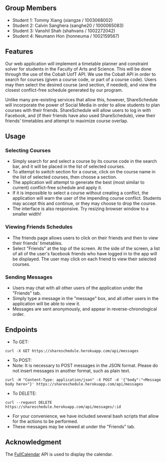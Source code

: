 ## Group Members

* Student 1: Tommy Xiang (xiangze / 1003068002)
* Student 2: Calvin Sanghera (sanghe20 / 1000065083)
* Student 3: Vanshil Shah (shahvans / 1002272042)
* Student 4: Neumann Hon (honneuma / 1002159567)

## Features

Our web application will implement a timetable planner and constraint solver for students in the Faculty of Arts and Science. This will be done through the use of the Cobalt UofT API. We use the Cobalt API in order to search for courses (given a course code, or part of a course code). Users may then select the desired course (and section, if needed), and view the closest conflict-free schedule generated by our program.

Unlike many pre-existing services that allow this, however, ShareSchedule will incorporate the power of Social Media in order to allow students to plan courses with their friends. ShareSchedule will allow users to log in with Facebook, and (if their friends have also used ShareSchedule), view their friends' timetables and attempt to maximize course overlap.


## Usage ##
### Selecting Courses ###
* Simply search for and select a course by its course code in the search bar, and it will be placed in the list of selected courses.
* To attempt to switch section for a course, click on the course name in the list of selected courses, then choose a section.
* The application will attempt to generate the best (most similar to current) conflict-free schedule and apply it.
* If it is impossible to select a course without creating a conflict, the application will warn the user of the impending course conflict. Students may accept this and continue, or they may choose to drop the course.
* The interface is also responsive. Try resizing browser window to a smaller width!


### Viewing Friends Schedules ###
* The friends page allows users to click on their friends and then to view their friends' timetables. 
* Select "Friends" at the top of the screen. At the side of the screen, a list of all of the user's facebook friends who have logged in to the app will be displayed. The user may click on each friend to view their selected courses.

### Sending Messages ###
* Users may chat with all other users of the application under the "Friends" tab.
* Simply type a message in the "message" box, and all other users in the application will be able to view it.
* Messages are sent anonymously, and appear in reverse-chronological order.


## Endpoints ##
* To GET: 
```
curl -X GET https://shareschedule.herokuapp.com/api/messages
```
* To POST: 
* Note: It is necessary to POST messages in the JSON format. Please do not insert messages in another format, such as plain text.
```
curl -H "Content-Type: application/json" -X POST -d '{"body":"<Message body here>"}' https://shareschedule.herokuapp.com/api/messages
```

* To DELETE:
```
curl --request DELETE https://shareschedule.herokuapp.com/api/messages/:id
```
* For your convenience, we have included several bash scripts that allow for the actions to be performed. 
* These messages may be viewed at under the "Friends" tab.

## Acknowledgment
The [FullCalendar](https://fullcalendar.io) API is used to display the calendar.
